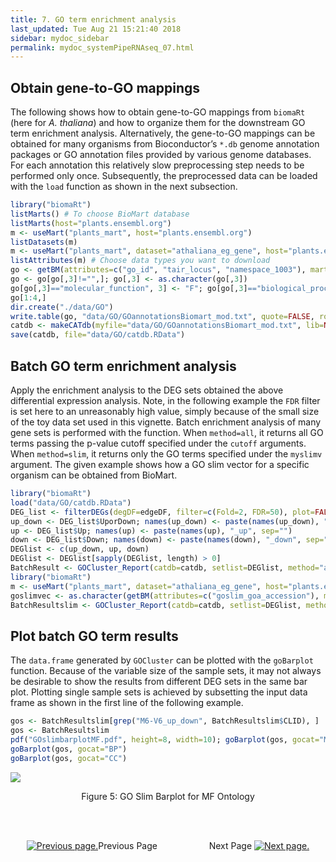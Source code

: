 ```yaml
---
title: 7. GO term enrichment analysis
last_updated: Tue Aug 21 15:21:40 2018
sidebar: mydoc_sidebar
permalink: mydoc_systemPipeRNAseq_07.html
---
```


## Obtain gene-to-GO mappings

The following shows how to obtain gene-to-GO mappings from `biomaRt` (here for *A.
thaliana*) and how to organize them for the downstream GO term
enrichment analysis. Alternatively, the gene-to-GO mappings can be
obtained for many organisms from Bioconductor’s `*.db` genome annotation
packages or GO annotation files provided by various genome databases.
For each annotation this relatively slow preprocessing step needs to be
performed only once. Subsequently, the preprocessed data can be loaded
with the `load` function as shown in the next subsection.


```r
library("biomaRt")
listMarts() # To choose BioMart database
listMarts(host="plants.ensembl.org")
m <- useMart("plants_mart", host="plants.ensembl.org")
listDatasets(m)
m <- useMart("plants_mart", dataset="athaliana_eg_gene", host="plants.ensembl.org")
listAttributes(m) # Choose data types you want to download
go <- getBM(attributes=c("go_id", "tair_locus", "namespace_1003"), mart=m)
go <- go[go[,3]!="",]; go[,3] <- as.character(go[,3])
go[go[,3]=="molecular_function", 3] <- "F"; go[go[,3]=="biological_process", 3] <- "P"; go[go[,3]=="cellular_component", 3] <- "C"
go[1:4,]
dir.create("./data/GO")
write.table(go, "data/GO/GOannotationsBiomart_mod.txt", quote=FALSE, row.names=FALSE, col.names=FALSE, sep="\t")
catdb <- makeCATdb(myfile="data/GO/GOannotationsBiomart_mod.txt", lib=NULL, org="", colno=c(1,2,3), idconv=NULL)
save(catdb, file="data/GO/catdb.RData")
```

## Batch GO term enrichment analysis

Apply the enrichment analysis to the DEG sets obtained the above differential
expression analysis. Note, in the following example the `FDR` filter is set
here to an unreasonably high value, simply because of the small size of the toy
data set used in this vignette. Batch enrichment analysis of many gene sets is
performed with the function. When `method=all`, it returns all GO terms passing
the p-value cutoff specified under the `cutoff` arguments. When `method=slim`,
it returns only the GO terms specified under the `myslimv` argument. The given
example shows how a GO slim vector for a specific organism can be obtained from
BioMart.



```r
library("biomaRt")
load("data/GO/catdb.RData")
DEG_list <- filterDEGs(degDF=edgeDF, filter=c(Fold=2, FDR=50), plot=FALSE)
up_down <- DEG_list$UporDown; names(up_down) <- paste(names(up_down), "_up_down", sep="")
up <- DEG_list$Up; names(up) <- paste(names(up), "_up", sep="")
down <- DEG_list$Down; names(down) <- paste(names(down), "_down", sep="")
DEGlist <- c(up_down, up, down)
DEGlist <- DEGlist[sapply(DEGlist, length) > 0]
BatchResult <- GOCluster_Report(catdb=catdb, setlist=DEGlist, method="all", id_type="gene", CLSZ=2, cutoff=0.9, gocats=c("MF", "BP", "CC"), recordSpecGO=NULL)
library("biomaRt")
m <- useMart("plants_mart", dataset="athaliana_eg_gene", host="plants.ensembl.org")
goslimvec <- as.character(getBM(attributes=c("goslim_goa_accession"), mart=m)[,1])
BatchResultslim <- GOCluster_Report(catdb=catdb, setlist=DEGlist, method="slim", id_type="gene", myslimv=goslimvec, CLSZ=10, cutoff=0.01, gocats=c("MF", "BP", "CC"), recordSpecGO=NULL)
```

## Plot batch GO term results

The `data.frame` generated by `GOCluster` can be plotted with the `goBarplot` function. Because of the
variable size of the sample sets, it may not always be desirable to show
the results from different DEG sets in the same bar plot. Plotting
single sample sets is achieved by subsetting the input data frame as
shown in the first line of the following example.


```r
gos <- BatchResultslim[grep("M6-V6_up_down", BatchResultslim$CLID), ]
gos <- BatchResultslim
pdf("GOslimbarplotMF.pdf", height=8, width=10); goBarplot(gos, gocat="MF"); dev.off()
goBarplot(gos, gocat="BP")
goBarplot(gos, gocat="CC")
```

![](./pages/mydoc/systemPipeRNAseq_files/GOslimbarplotMF.png)
<div align="center">Figure 5: GO Slim Barplot for MF Ontology</div>

<br><br><center><a href="mydoc_systemPipeRNAseq_06.html"><img src="images/left_arrow.png" alt="Previous page."></a>Previous Page &nbsp; &nbsp; &nbsp; &nbsp; &nbsp; &nbsp; &nbsp; &nbsp; &nbsp; &nbsp; Next Page
<a href="mydoc_systemPipeRNAseq_08.html"><img src="images/right_arrow.png" alt="Next page."></a></center>
